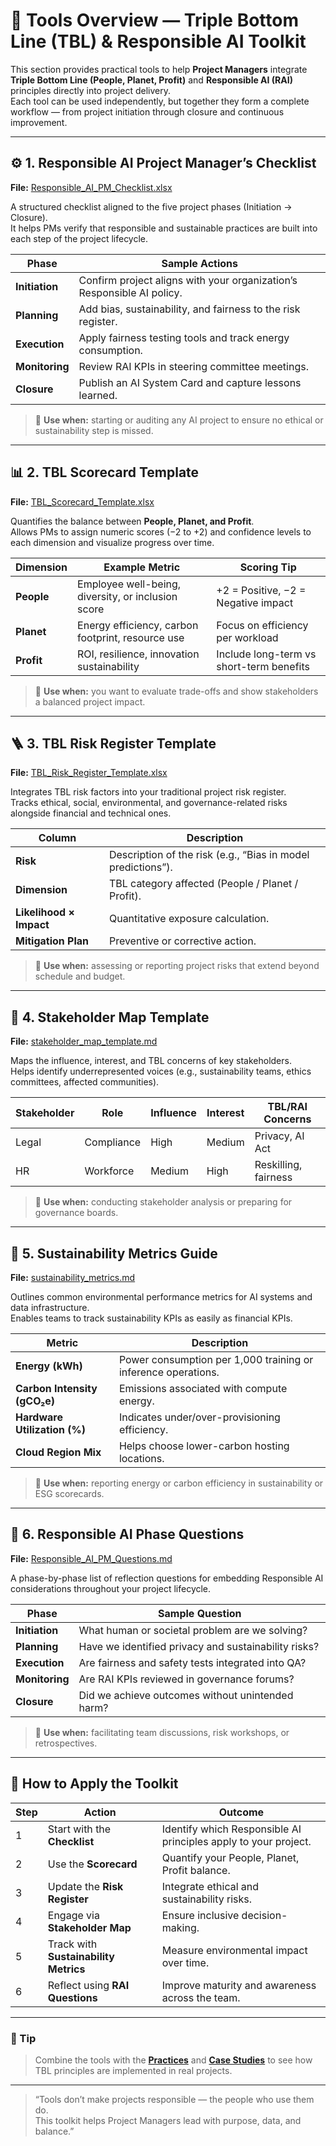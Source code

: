 # 🧰 Tools Overview — Triple Bottom Line (TBL) & Responsible AI Toolkit

This section provides practical tools to help **Project Managers** integrate **Triple Bottom Line (People, Planet, Profit)** and **Responsible AI (RAI)** principles directly into project delivery.  
Each tool can be used independently, but together they form a complete workflow — from project initiation through closure and continuous improvement.

---

## ⚙️ 1. Responsible AI Project Manager’s Checklist

**File:** [Responsible_AI_PM_Checklist.xlsx](Responsible_AI_PM_Checklist.xlsx)

A structured checklist aligned to the five project phases (Initiation → Closure).  
It helps PMs verify that responsible and sustainable practices are built into each step of the project lifecycle.

| Phase | Sample Actions |
|--------|----------------|
| **Initiation** | Confirm project aligns with your organization’s Responsible AI policy. |
| **Planning** | Add bias, sustainability, and fairness to the risk register. |
| **Execution** | Apply fairness testing tools and track energy consumption. |
| **Monitoring** | Review RAI KPIs in steering committee meetings. |
| **Closure** | Publish an AI System Card and capture lessons learned. |

> 🧩 **Use when:** starting or auditing any AI project to ensure no ethical or sustainability step is missed.

---

## 📊 2. TBL Scorecard Template

**File:** [TBL_Scorecard_Template.xlsx](TBL_Scorecard_Template.xlsx)

Quantifies the balance between **People, Planet, and Profit**.  
Allows PMs to assign numeric scores (−2 to +2) and confidence levels to each dimension and visualize progress over time.

| Dimension | Example Metric | Scoring Tip |
|------------|----------------|--------------|
| **People** | Employee well-being, diversity, or inclusion score | +2 = Positive, −2 = Negative impact |
| **Planet** | Energy efficiency, carbon footprint, resource use | Focus on efficiency per workload |
| **Profit** | ROI, resilience, innovation sustainability | Include long-term vs short-term benefits |

> 🧩 **Use when:** you want to evaluate trade-offs and show stakeholders a balanced project impact.

---

## 🪜 3. TBL Risk Register Template

**File:** [TBL_Risk_Register_Template.xlsx](TBL_Risk_Register_Template.xlsx)

Integrates TBL risk factors into your traditional project risk register.  
Tracks ethical, social, environmental, and governance-related risks alongside financial and technical ones.

| Column | Description |
|---------|--------------|
| **Risk** | Description of the risk (e.g., “Bias in model predictions”). |
| **Dimension** | TBL category affected (People / Planet / Profit). |
| **Likelihood × Impact** | Quantitative exposure calculation. |
| **Mitigation Plan** | Preventive or corrective action. |

> 🧩 **Use when:** assessing or reporting project risks that extend beyond schedule and budget.

---

## 👥 4. Stakeholder Map Template

**File:** [stakeholder_map_template.md](stakeholder_map_template.md)

Maps the influence, interest, and TBL concerns of key stakeholders.  
Helps identify underrepresented voices (e.g., sustainability teams, ethics committees, affected communities).

| Stakeholder | Role | Influence | Interest | TBL/RAI Concerns |
|--------------|------|-----------|-----------|------------------|
| Legal | Compliance | High | Medium | Privacy, AI Act |
| HR | Workforce | Medium | High | Reskilling, fairness |

> 🧩 **Use when:** conducting stakeholder analysis or preparing for governance boards.

---

## 🌱 5. Sustainability Metrics Guide

**File:** [sustainability_metrics.md](sustainability_metrics.md)

Outlines common environmental performance metrics for AI systems and data infrastructure.  
Enables teams to track sustainability KPIs as easily as financial KPIs.

| Metric | Description |
|---------|-------------|
| **Energy (kWh)** | Power consumption per 1,000 training or inference operations. |
| **Carbon Intensity (gCO₂e)** | Emissions associated with compute energy. |
| **Hardware Utilization (%)** | Indicates under/over-provisioning efficiency. |
| **Cloud Region Mix** | Helps choose lower-carbon hosting locations. |

> 🧩 **Use when:** reporting energy or carbon efficiency in sustainability or ESG scorecards.

---

## 🧠 6. Responsible AI Phase Questions

**File:** [Responsible_AI_PM_Questions.md](Responsible_AI_PM_Questions.md)

A phase-by-phase list of reflection questions for embedding Responsible AI considerations throughout your project lifecycle.

| Phase | Sample Question |
|--------|-----------------|
| **Initiation** | What human or societal problem are we solving? |
| **Planning** | Have we identified privacy and sustainability risks? |
| **Execution** | Are fairness and safety tests integrated into QA? |
| **Monitoring** | Are RAI KPIs reviewed in governance forums? |
| **Closure** | Did we achieve outcomes without unintended harm? |

> 🧩 **Use when:** facilitating team discussions, risk workshops, or retrospectives.

---

## 🧭 How to Apply the Toolkit

| Step | Action | Outcome |
|------|---------|----------|
| 1 | Start with the **Checklist** | Identify which Responsible AI principles apply to your project. |
| 2 | Use the **Scorecard** | Quantify your People, Planet, Profit balance. |
| 3 | Update the **Risk Register** | Integrate ethical and sustainability risks. |
| 4 | Engage via **Stakeholder Map** | Ensure inclusive decision-making. |
| 5 | Track with **Sustainability Metrics** | Measure environmental impact over time. |
| 6 | Reflect using **RAI Questions** | Improve maturity and awareness across the team. |

---

### 🧩 Tip
> Combine the tools with the **[Practices](../03_Practices/initiation_guidelines.md)** and **[Case Studies](../04_Case_Studies/case_study_summary.md)** to see how TBL principles are implemented in real projects.

---

> “Tools don’t make projects responsible — the people who use them do.  
> This toolkit helps Project Managers lead with purpose, data, and balance.”
